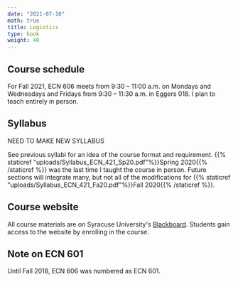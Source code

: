```yaml
---
date: "2021-07-10"
math: true
title: Logistics
type: book
weight: 40
---
```


## Course schedule

For Fall 2021, ECN 606 meets from 9:30 – 11:00 a.m. on Mondays and Wednesdays and Fridays from 9:30 – 11:30 a.m. in Eggers 018. I plan to teach entirely in person.

## Syllabus

NEED TO MAKE NEW SYLLABUS

See previous syllabi for an idea of the course format and requirement. {{% staticref "uploads/Syllabus_ECN_421_Sp20.pdf"%}}Spring 2020{{% /staticref %}} was the last time I taught the course in person. Future sections will integrate many, but not all of the modifications for {{% staticref "uploads/Syllabus_ECN_421_Fa20.pdf"%}}Fall 2020{{% /staticref %}}.


## Course website

All course materials are on Syracuse University's [Blackboard](https://blackboard.syr.edu/webapps/portal/frameset.jsp). Students gain access to the website by enrolling in the course.

## Note on ECN 601

Until Fall 2018, ECN 606 was numbered as ECN 601.